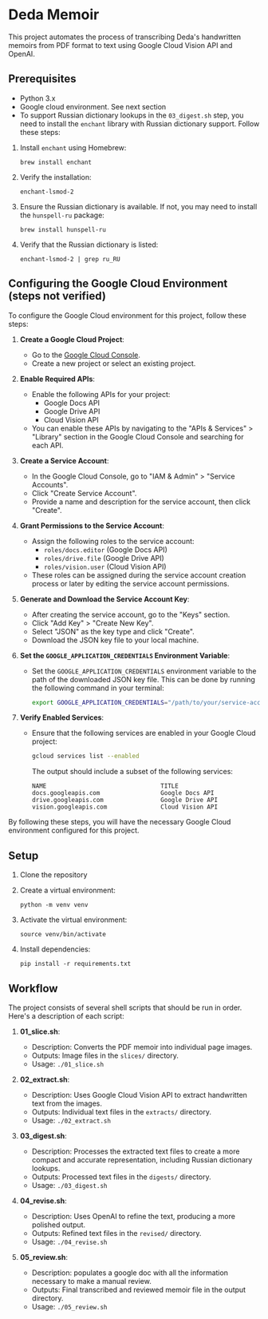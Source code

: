 # Deda Memoir

This project automates the process of transcribing Deda's handwritten memoirs from PDF format to text using Google Cloud Vision API and OpenAI.

## Prerequisites

- Python 3.x
- Google cloud environment. See next section
- To support Russian dictionary lookups in the `03_digest.sh` step, you need to install the `enchant` library with Russian dictionary support. Follow these steps:

1. Install `enchant` using Homebrew:
   ```
   brew install enchant
   ```

2. Verify the installation:
   ```
   enchant-lsmod-2
   ```

3. Ensure the Russian dictionary is available. If not, you may need to install the `hunspell-ru` package:
   ```
   brew install hunspell-ru
   ```

4. Verify that the Russian dictionary is listed:
   ```
   enchant-lsmod-2 | grep ru_RU
   ```

## Configuring the Google Cloud Environment (steps not verified)

To configure the Google Cloud environment for this project, follow these steps:

1. **Create a Google Cloud Project**:
   - Go to the [Google Cloud Console](https://console.cloud.google.com/).
   - Create a new project or select an existing project.

2. **Enable Required APIs**:
   - Enable the following APIs for your project:
     - Google Docs API
     - Google Drive API
     - Cloud Vision API
   - You can enable these APIs by navigating to the "APIs & Services" > "Library" section in the Google Cloud Console and searching for each API.

3. **Create a Service Account**:
   - In the Google Cloud Console, go to "IAM & Admin" > "Service Accounts".
   - Click "Create Service Account".
   - Provide a name and description for the service account, then click "Create".

4. **Grant Permissions to the Service Account**:
   - Assign the following roles to the service account:
     - `roles/docs.editor` (Google Docs API)
     - `roles/drive.file` (Google Drive API)
     - `roles/vision.user` (Cloud Vision API)
   - These roles can be assigned during the service account creation process or later by editing the service account permissions.

5. **Generate and Download the Service Account Key**:
   - After creating the service account, go to the "Keys" section.
   - Click "Add Key" > "Create New Key".
   - Select "JSON" as the key type and click "Create".
   - Download the JSON key file to your local machine.

6. **Set the `GOOGLE_APPLICATION_CREDENTIALS` Environment Variable**:
   - Set the `GOOGLE_APPLICATION_CREDENTIALS` environment variable to the path of the downloaded JSON key file. This can be done by running the following command in your terminal:
     ```sh
     export GOOGLE_APPLICATION_CREDENTIALS="/path/to/your/service-account-file.json"
     ```

7. **Verify Enabled Services**:
   - Ensure that the following services are enabled in your Google Cloud project:
     ```sh
     gcloud services list --enabled
     ```
     The output should include a subset of the following services:
     ```
     NAME                                TITLE
     docs.googleapis.com                 Google Docs API
     drive.googleapis.com                Google Drive API
     vision.googleapis.com               Cloud Vision API
     ```

By following these steps, you will have the necessary Google Cloud environment configured for this project.

## Setup

1. Clone the repository
2. Create a virtual environment:
   ```
   python -m venv venv
   ```
3. Activate the virtual environment:
    ```
    source venv/bin/activate
    ```

4. Install dependencies:
    ```
    pip install -r requirements.txt
    ```

## Workflow

The project consists of several shell scripts that should be run in order. Here's a description of each script:

1. **01_slice.sh**:
   - Description: Converts the PDF memoir into individual page images.
   - Outputs: Image files in the `slices/` directory.
   - Usage: `./01_slice.sh`

2. **02_extract.sh**:
   - Description: Uses Google Cloud Vision API to extract handwritten text from the images.
   - Outputs: Individual text files in the `extracts/` directory.
   - Usage: `./02_extract.sh`

3. **03_digest.sh**:
   - Description: Processes the extracted text files to create a more compact and accurate representation, including Russian dictionary lookups.
   - Outputs: Processed text files in the `digests/` directory.
   - Usage: `./03_digest.sh`

4. **04_revise.sh**:
   - Description: Uses OpenAI to refine the text, producing a more polished output.
   - Outputs: Refined text files in the `revised/` directory.
   - Usage: `./04_revise.sh`

5. **05_review.sh**:
   - Description: populates a google doc with all the information necessary to make a manual review.
   - Outputs: Final transcribed and reviewed memoir file in the output directory.
   - Usage: `./05_review.sh`







